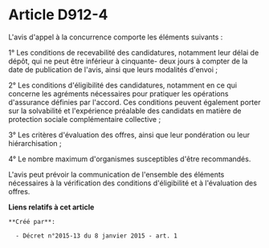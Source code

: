 # Article D912-4

L'avis d'appel à la concurrence comporte les éléments suivants : 

1° Les conditions de recevabilité des candidatures, notamment leur délai de dépôt, qui ne peut être inférieur à cinquante-
deux jours à compter de la date de publication de l'avis, ainsi que leurs modalités d'envoi ; 

2° Les conditions d'éligibilité des candidatures, notamment en ce qui concerne les agréments nécessaires pour pratiquer les
opérations d'assurance définies par l'accord. Ces conditions peuvent également porter sur la solvabilité et l'expérience
préalable des candidats en matière de protection sociale complémentaire collective ; 

3° Les critères d'évaluation des offres, ainsi que leur pondération ou leur hiérarchisation ; 

4° Le nombre maximum d'organismes susceptibles d'être recommandés. 

L'avis peut prévoir la communication de l'ensemble des éléments nécessaires à la vérification des conditions d'éligibilité et
à l'évaluation des offres.

**Liens relatifs à cet article**

	**Créé par**:

	  - Décret n°2015-13 du 8 janvier 2015 - art. 1
